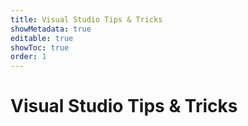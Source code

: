 ```yaml
---
title: Visual Studio Tips & Tricks
showMetadata: true
editable: true
showToc: true
order: 1
---
```


# Visual Studio Tips & Tricks